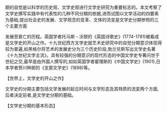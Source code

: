 期的自觉是以科学的历史观、文学史观进行文学史研究为重要标志的。本文考察了文学史撰写实践中有代表性的几种不同分期的依据,进而试图以文学活动的四要素为基础,提出社会史的发展、文学观念的变革、文体的流变是文学史分期参照的三个主要方面

发展至衰亡的历程。英国学者托马斯・沃顿的《英国诗歌史》(1774-1781)被看成是文学史的开山之作。十九世纪西方文学史就艺术史研究中的自觉分期意识体现得较为普遍,如黑格尔将艺术的发展史分为三个历史阶段,勃兰兑斯写出文学史名著《十九世纪文学主流》。具有较强的分期意识的现代形态的中国文学史专著问世于世纪之交,最早是由外国人撰写的,如如英国学者翟理斯的《中国文学史》(1901),日本学者笹川种郎的《支那文学史》(1898)等。

【世界上，文学史的开山之作】

文学史的分期主要包括文学发展的起讫时间与文学形态及其特质的流変两个方面, 后者決定前者,是文学史分期的基础。

【文学史分期的基本形态】